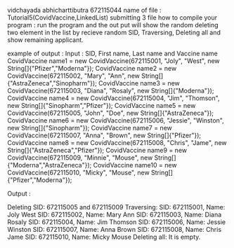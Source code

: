 vidchayada abhicharttibutra 672115044
name of file : Tutorial5(CovidVaccine,LinkedList)
submitting 3 file
how to compile your program : run the program and the out put will show the random deleting
                              two element in the list by recieve random SID, Traversing,
                              Deleting all and show remaining applicant.

example of output :
Input : SID, First name, Last name and Vaccine name
CovidVaccine name1 = new CovidVaccine(672115001, "Joly", "West", new String[]{"Pfizer","Moderna"});
        CovidVaccine name2 = new CovidVaccine(672115002, "Mary", "Ann", new String[]{"AstraZeneca","Sinopharm"});
        CovidVaccine name3 = new CovidVaccine(672115003, "Diana", "Rosaly", new String[]{"Moderna"});
        CovidVaccine name4 = new CovidVaccine(672115004, "Jim", "Thomson", new String[]{"Sinopharm","Pfizer"});
        CovidVaccine name5 = new CovidVaccine(672115005, "John", "Doe", new String[]{"AstraZeneca"});
        CovidVaccine name6 = new CovidVaccine(672115006, "Jessie", "Winston", new String[]{"Sinopharm"});
        CovidVaccine name7 = new CovidVaccine(672115007, "Anna", "Brown", new String[]{"Pfizer"});
        CovidVaccine name8 = new CovidVaccine(672115008, "Chris", "Jame", new String[]{"AstraZeneca","Pfizer"});
        CovidVaccine name9 = new CovidVaccine(672115009, "Minnie", "Mouse", new String[]{"Moderna","AstraZeneca"});
        CovidVaccine name10 = new CovidVaccine(672115010, "Micky", "Mouse", new String[]{"Pfizer","Moderna"});
    
Output :

Deleting SID: 672115005 and 672115009
Traversing:
SID: 672115001, Name: Joly West
SID: 672115002, Name: Mary Ann
SID: 672115003, Name: Diana Rosaly
SID: 672115004, Name: Jim Thomson
SID: 672115006, Name: Jessie Winston
SID: 672115007, Name: Anna Brown
SID: 672115008, Name: Chris Jame
SID: 672115010, Name: Micky Mouse
Deleting all:
It is empty.
